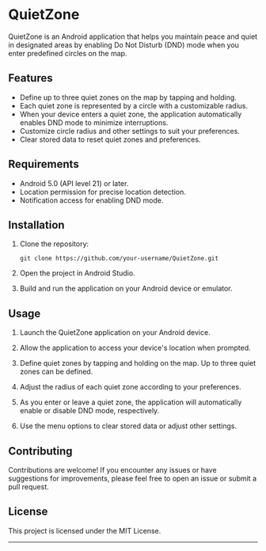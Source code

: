 # QuietZone

QuietZone is an Android application that helps you maintain peace and quiet in designated areas by enabling Do Not Disturb (DND) mode when you enter predefined circles on the map.

## Features

- Define up to three quiet zones on the map by tapping and holding.
- Each quiet zone is represented by a circle with a customizable radius.
- When your device enters a quiet zone, the application automatically enables DND mode to minimize interruptions.
- Customize circle radius and other settings to suit your preferences.
- Clear stored data to reset quiet zones and preferences.

## Requirements

- Android 5.0 (API level 21) or later.
- Location permission for precise location detection.
- Notification access for enabling DND mode.

## Installation

1. Clone the repository:

    ```
    git clone https://github.com/your-username/QuietZone.git
    ```

2. Open the project in Android Studio.

3. Build and run the application on your Android device or emulator.

## Usage

1. Launch the QuietZone application on your Android device.

2. Allow the application to access your device's location when prompted.

3. Define quiet zones by tapping and holding on the map. Up to three quiet zones can be defined.

4. Adjust the radius of each quiet zone according to your preferences.

5. As you enter or leave a quiet zone, the application will automatically enable or disable DND mode, respectively.

6. Use the menu options to clear stored data or adjust other settings.

## Contributing

Contributions are welcome! If you encounter any issues or have suggestions for improvements, please feel free to open an issue or submit a pull request.

## License

This project is licensed under the MIT License.

---
